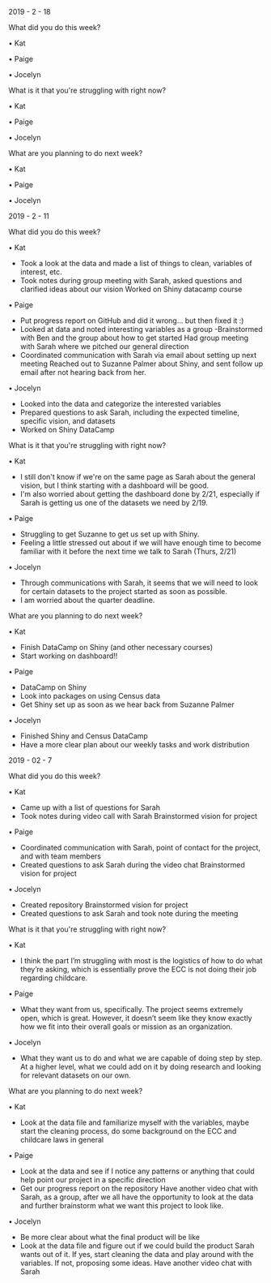 

2019 - 2 - 18

What did you do this week?

•	Kat


•	Paige



•	Jocelyn


What is it that you're struggling with right now?

•	Kat


•	Paige


•	Jocelyn

What are you planning to do next week?

•	Kat


•	Paige


•	Jocelyn

2019 - 2 - 11

What did you do this week?

•	Kat

- Took a look at the data and made a list of things to clean, variables of interest, etc. 
- Took notes during group meeting with Sarah, asked questions and clarified ideas about our vision Worked on Shiny datacamp course 

•	Paige

- Put progress report on GitHub and did it wrong... but then fixed it :) 
- Looked at data and noted interesting variables as a group 
-Brainstormed with Ben and the group about how to get started Had group meeting with Sarah where we pitched our general direction 
- Coordinated communication with Sarah via email about setting up next meeting Reached out to Suzanne Palmer about Shiny, and sent follow up email after not hearing back from her. 

•	Jocelyn

- Looked into the data and categorize the interested variables 
- Prepared questions to ask Sarah, including the expected timeline, specific vision, and datasets 
- Worked on Shiny DataCamp 

What is it that you're struggling with right now?

•	Kat

- I still don't know if we're on the same page as Sarah about the general vision, but I think starting with a dashboard will be good. 
- I'm also worried about getting the dashboard done by 2/21, especially if Sarah is getting us one of the datasets we need by 2/19. 

•	Paige

- Struggling to get Suzanne to get us set up with Shiny. 
- Feeling a little stressed out about if we will have enough time to become familiar with it before the next time we talk to Sarah (Thurs, 2/21) 

•	Jocelyn

- Through communications with Sarah, it seems that we will need to look for certain datasets to the project started as soon as possible. 
- I am worried about the quarter deadline. 

What are you planning to do next week?

•	Kat

- Finish DataCamp on Shiny (and other necessary courses) 
- Start working on dashboard!!

•	Paige

- DataCamp on Shiny 
- Look into packages on using Census data
- Get Shiny set up as soon as we hear back from Suzanne Palmer

•	Jocelyn

- Finished Shiny and Census DataCamp 
- Have a more clear plan about our weekly tasks and work distribution


2019 - 02 - 7

What did you do this week?

•	Kat

- Came up with a list of questions for Sarah 
- Took notes during video call with Sarah Brainstormed vision for project

•	Paige

- Coordinated communication with Sarah, point of contact for the project, and with team members 
- Created questions to ask Sarah during the video chat Brainstormed vision for project

•	Jocelyn

- Created repository Brainstormed vision for project 
- Created questions to ask Sarah and took note during the meeting 

What is it that you're struggling with right now?

•	Kat

- I think the part I’m struggling with most is the logistics of how to do what they’re asking, which is essentially prove the ECC is not doing their job regarding childcare.

•	Paige

- What they want from us, specifically. The project seems extremely open, which is great. However, it doesn’t seem like they know exactly how we fit into their overall goals or mission as an organization.

•	Jocelyn

- What they want us to do and what we are capable of doing step by step. At a higher level, what we could add on it by doing research and looking for relevant datasets on our own. 

What are you planning to do next week?

•	Kat

- Look at the data file and familiarize myself with the variables, maybe start the cleaning process, do some background on the ECC and childcare laws in general 

•	Paige

- Look at the data and see if I notice any patterns or anything that could help point our project in a specific direction 
- Get our progress report on the repository Have another video chat with Sarah, as a group, after we all have the opportunity to look at the data and further brainstorm what we want this project to look like. 

•	Jocelyn

- Be more clear about what the final product will be like 
- Look at the data file and figure out if we could build the product Sarah wants out of it. If yes, start cleaning the data and play around with the variables. If not, proposing some ideas. Have another video chat with Sarah
